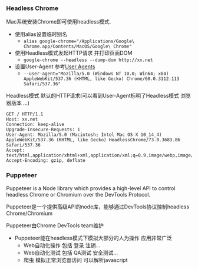 ### Headless Chrome

Mac系统安装Chrome即可使用headless模式.

* 使用alias设置临时别名
  * `alias google-chrome="/Applications/Google\ Chrome.app/Contents/MacOS/Google\ Chrome"`
* 使用Headless模式发起HTTP请求 并打印页面DOM
  * `google-chrome --headless --dump-dom http://xx.net`
* 设置User-Agent 参考[User Agents](https://developers.whatismybrowser.com/)
  * `--user-agent="Mozilla/5.0 (Windows NT 10.0; Win64; x64) AppleWebKit/537.36 (KHTML, like Gecko) Chrome/60.0.3112.113 Safari/537.36"`


Headless模式 默认的HTTP请求(可以看到User-Agent标明了Headless模式 浏览器版本 ...)
```
GET / HTTP/1.1
Host: xx.net
Connection: keep-alive
Upgrade-Insecure-Requests: 1
User-Agent: Mozilla/5.0 (Macintosh; Intel Mac OS X 10_14_4) AppleWebKit/537.36 (KHTML, like Gecko) HeadlessChrome/73.0.3683.86 Safari/537.36
Accept: text/html,application/xhtml+xml,application/xml;q=0.9,image/webp,image/apng,*/*;q=0.8
Accept-Encoding: gzip, deflate
```


### Puppeteer

Puppeteer is a Node library which provides a high-level API to control headless Chrome or Chromium over the DevTools Protocol.

Puppeteer是一个提供高级API的node库，能够通过DevTools协议控制headless Chrome/Chromium

Puppeteer由Chrome DevTools team维护

* Puppeteer能在headless模式下模拟大部分的人为操作 应用非常广泛
  * Web自动化操作  包括 登录 注销...
  * Web自动化测试  包括 QA测试 安全测试...
  * 爬虫 模拟正常浏览器访问 可以解析javascript
